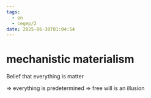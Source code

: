 ```yaml
---
tags:
  - en
  - cegep/2
date: 2025-06-30T01:04:54
---
```


# mechanistic materialism

Belief that everything is matter

=> everything is predetermined
=> free will is an illusion